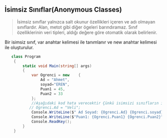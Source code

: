 ## İsimsiz Sınıflar(Anonymous Classes) ##

> İsimsiz sınıflar yalnızca salt okunur özellikleri  içeren ve adı olmayan sınıflardır. Alan, metot gibi  diğer ögeleri barındıramaz. Sınıf özelliklerinin 
veri tipleri, aldığı değere göre otomatik olarak  belirlenir.

Bir isimsiz sınıf, var anahtar kelimesi ile tanımlanır ve new anahtar kelimesi ile oluşturulur.
```csharp
   class Program
    {
        static void Main(string[] args)
        {
            var Ogrenci = new    {
                Ad = "Ahmet",
                soyad="EREN",
                Puan1 = 45,
                Puan2 = 33
            };
            //Aşağıdaki kod hata verecektir Çünkü isimsizi sınıfların içeriği değiştirelemez Sadece okunabilirdir.
           // Ogrenci.Ad = "Veli"; 
            Console.WriteLine($" Ad Soyad: {Ogrenci.Ad} {Ogrenci.soyad}");
            Console.WriteLine($"Puan1: {Ogrenci.Puan1} {Ogrenci.Puan2}");
            Console.ReadKey();
        }
    }
    

```
